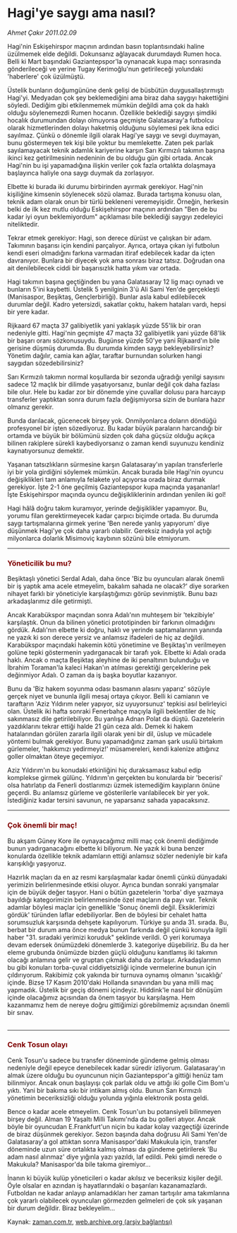 # Hagi'ye saygı ama nasıl?

*Ahmet Çakır 2011.02.09*

<td class="columnist-detail">
<p>Hagi'nin Eskişehirspor maçının ardından basın toplantısındaki haline üzülmemek elde değildi. Dokunsanız ağlayacak durumdaydı Rumen hoca. Belli ki Mart başındaki Gaziantepspor'la oynanacak kupa maçı sonrasında gönderileceği ve yerine Tugay Kerimoğlu'nun getirileceği yolundaki 'haberlere' çok üzülmüştü.</p>
<p>
<div id="haberMetinDiv">
<p>Üstelik bunların doğumgününe denk gelişi de büsbütün duygusallaştırmıştı Hagi'yi. Medyadan çok şey beklemediğini ama biraz daha saygıyı hakettiğini söyledi. Dediğim gibi etkilenmemek mümkün değildi ama çok da haklı olduğu söylenemezdi Rumen hocanın. Özellikle beklediği saygıyı şimdiki hocalık durumundan dolayı olmuyorsa geçmişte Galatasaray'a futbolcu olarak hizmetlerinden dolayı haketmiş olduğunu söylemesi pek ikna edici sayılmaz. Çünkü o dönemle ilgili olarak Hagi'ye saygı ve sevgi duymayan, bunu göstermeyen tek kişi bile yoktur bu memlekette. Zaten pek parlak sayılamayacak teknik adamlık kariyerine karşın Sarı Kırmızılı takımın başına ikinci kez getirilmesinin nedeninin de bu olduğu gün gibi ortada. Ancak Hagi'nin bu işi yapamadığına ilişkin veriler çok fazla ortalıkta dolaşmaya başlayınca haliyle ona saygı duymak da zorlaşıyor.
<p>Elbette ki burada iki durumu birbirinden ayırmak gerekiyor. Hagi'nin kişiliğine kimsenin söylenecek sözü olamaz. Burada tartışma konusu olan, teknik adam olarak onun bir türlü bekleneni veremeyişidir. Örneğin, herkesin belki de ilk kez mutlu olduğu Eskişehirspor maçının ardından "Ben de bu kadar iyi oyun beklemiyordum" açıklaması bile beklediği saygıyı zedeleyici niteliktedir.
<p>Tekrar etmek gerekiyor: Hagi, son derece dürüst ve çalışkan bir adam. Takımının başarısı için kendini parçalıyor. Ayrıca, ortaya çıkan iyi futbolun kendi eseri olmadığını farkına varmadan itiraf edebilecek kadar da içten davranıyor. Bunlara bir diyecek yok ama sonrası biraz tatsız. Doğrudan ona ait denilebilecek ciddi bir başarısızlık hatta yıkım var ortada.
<p>Hagi takımın başına geçtiğinden bu yana Galatasaray 12 lig maçı oynadı ve bunların 5'ini kaybetti. Üstelik 5 yenilginin 3'ü Ali Sami Yen'de gerçekleşti (Manisaspor, Beşiktaş, Gençlerbirliği). Bunlar asla kabul edilebilecek durumlar değil. Kadro yetersizdi, sakatlar çoktu, hakem hataları vardı, hepsi bir yere kadar.
<p>Rijkaard 67 maçta 37 galibiyetlik yani yaklaşık yüzde 55'lik bir oran nedeniyle gitti. Hagi'nin geçmişte 47 maçta 32 galibiyetlik yani yüzde 68'lik bir başarı oranı sözkonusuydu. Bugünse yüzde 50'ye yani Rijkaard'ın bile gerisine düşmüş durumda. Bu durumda kimden saygı bekleyebilirsiniz? Yönetim dağılır, camia kan ağlar, taraftar burnundan solurken hangi saygıdan sözedebilirsiniz?
<p>Sarı Kırmızılı takımın normal koşullarda bir sezonda uğradığı yenilgi sayısını sadece 12 maçlık bir dilimde yaşatıyorsanız, bunlar değil çok daha fazlası bile olur. Hele bu kadar zor bir dönemde yine çuvallar dolusu para harcayıp transferler yaptıktan sonra durum fazla değişmiyorsa sizin de bunlara hazır olmanız gerekir.
<p>Bunda darılacak, gücenecek birşey yok. Onmilyonlarca doların döndüğü profesyonel bir işten sözediyoruz. Bu kadar büyük paraların harcandığı bir ortamda ve büyük bir bölümünü sizden çok daha güçsüz olduğu açıkça bilinen rakiplere sürekli kaybediyorsanız o zaman kendi suyunuzu kendiniz kaynatıyorsunuz demektir.
<p>Yaşanan tatsızlıkların sürmesine karşın Galatasaray'ın yapılan transferlerle iyi bir yola girdiğini söylemek mümkün. Ancak burada bile Hagi'nin oyuncu değişiklikleri tam anlamıyla felakete yol açıyorsa orada biraz durmak gerekiyor. İşte 2-1 öne geçilmiş Gaziantepspor kupa maçında yaşananlar! İşte Eskişehirspor maçında oyuncu değişikliklerinin ardından yenilen iki gol!
<p>Hagi hâlâ doğru takım kuramıyor, yerinde değişiklikler yapamıyor. Bu, yorumu filan gerektirmeyecek kadar çarpıcı biçimde ortada. Bu durumda saygı tartışmalarına girmek yerine 'Ben nerede yanlış yapıyorum' diye düşünmek Hagi'ye çok daha yararlı olabilir. Gereksiz inadıyla yol açtığı milyonlarca dolarlık Misimoviç kaybının sözünü bile etmiyorum.
<p>
<hr/>
<h3><font color="#800000">Yöneticilik bu mu?
</font></h3>
<p>Beşiktaşlı yönetici Serdal Adalı, daha önce 'Biz bu oyuncuları alarak önemli bir iş yaptık ama acele etmeyelim, bakalım sahada ne olacak?' diye sorarken nihayet farklı bir yöneticiyle karşılaştığımızı görüp sevinmiştik. Bunu bazı arkadaşlarımız dile getirmişti.
<p>Ancak Karabükspor maçından sonra Adalı'nın muhteşem bir 'tekzibiyle' karşılaştık. Onun da bilinen yönetici prototipinden bir farkının olmadığını gördük. Adalı'nın elbette ki doğru, haklı ve yerinde saptamalarının yanında ne yazık ki son derece yersiz ve anlamsız ifadeleri de hiç az değildi. Karabükspor maçındaki hakemin kötü yönetimine ve Beşiktaş'ın verilmeyen golüne tepki göstermenin yadırganacak bir tarafı yok. Elbette ki Adalı orada haklı. Ancak o maçta Beşiktaş aleyhine de iki penaltının bulunduğu ve İbrahim Toraman'la kaleci Hakan'ın atılması gerektiği gerçeklerine pek değinmiyor Adalı. O zaman da iş başka boyutlar kazanıyor.
<p>Bunu da 'Biz hakem soyunma odası basmanın alasını yaparız' sözüyle gerçek niyet ve bununla ilgili mesaj ortaya çıkıyor. Belli ki camianın ve taraftarın 'Aziz Yıldırım neler yapıyor, siz uyuyorsunuz' tepkisi asıl belirleyici olan. Üstelik iki hafta sonraki Fenerbahçe maçıyla ilgili beklentiler de hiç sakınmasız dile getirilebiliyor. Bu yanlışa Adnan Polat da düştü. Gazetelerin yazdıklarını tekrar ettiği halde 21 gün ceza aldı. Demek ki hakem hatalarından görülen zararla ilgili olarak yeni bir dil, üslup ve mücadele yöntemi bulmak gerekiyor. Bunu yapamadığınız zaman şark usulü birtakım gürlemeler, 'hakkımızı yedirmeyiz!' müsamereleri, kendi kalenize attığınız goller olmaktan öteye geçemiyor.
<p>Aziz Yıldırım'ın bu konudaki etkinliğini hiç duraksamasız kabul edip komplekse girmek gülünç. Yıldırım'ın gerçekten bu konularda bir 'becerisi' olsa hatırlatıp da Fenerli dostlarımızı üzmek istemediğim kayıpların önüne geçerdi. Bu anlamsız gürleme ve gösterilerle varılabilecek bir yer yok. İstediğiniz kadar tersini savunun, ne yaparsanız sahada yapacaksınız.
<p>
<hr/>
<h3><font color="#800000">Çok önemli bir maç!
</font></h3>
<p>Bu akşam Güney Kore ile oynayacağımız milli maç çok önemli dediğimde bunun yadırganacağını elbette ki biliyorum. Ne yazık ki buna benzer konularda özellikle teknik adamların ettiği anlamsız sözler nedeniyle bir kafa karışıklığı yaşıyoruz.
<p>Hazırlık maçları da en az resmi karşılaşmalar kadar önemli çünkü dünyadaki yerimizin belirlenmesinde etkisi oluyor. Ayrıca bundan sonraki yarışmalar için de büyük değer taşıyor. Hani o bütün gazetelerin 'torba' diye yazmaya bayıldığı kategorimizin belirlenmesinde özel maçların da payı var. Teknik adamlar böylesi maçlar için genellikle 'Sonuç önemli değil. Eksiklerimizi gördük' türünden laflar edebiliyorlar. Ben de böylesi bir cehalet hatta sorumsuzluk karşısında dehşete kapılıyorum. Türkiye şu anda 31. sırada. Bu, berbat bir durum ama önce medya bunun farkında değil çünkü konuyla ilgili haber "31. sıradaki yerimizi koruduk" şeklinde verildi. O yeri korumaya devam edersek önümüzdeki dönemlerde 3. kategoriye düşebiliriz. Bu da her eleme grubunda önümüzde bizden güçlü olduğunu kanıtlamış iki takımın olacağı anlamına gelir ve gruptan çıkmak daha da zorlaşır. Arkadaşlarımın bu gibi konuları torba-çuval ciddiyetsizliği içinde vermelerine bunun için çıldırıyorum. Rakibimiz çok yakında bir turnuva oynamış olmanın 'sıcaklığı' içinde. Bizse 17 Kasım 2010'daki Hollanda sınavından bu yana milli maç yapmadık. Üstelik bir geçiş dönemi içindeyiz. Hiddink'le nasıl bir dönüşüm içinde olacağımız açısından da önem taşıyor bu karşılaşma. Hem kazanmamız hem de nereye doğru gittiğimizi görebilmemiz açısından önemli bir sınav.
<br/>
 <hr/>
<h3><font color="#800000">Cenk Tosun olayı
</font></h3>
<p>Cenk Tosun'u sadece bu transfer döneminde gündeme gelmiş olması nedeniyle değil epeyce denebilecek kadar süredir izliyorum. Galatasaray'ın almak üzere olduğu bu oyuncunun niçin Gaziantepspor'a gittiği henüz tam bilinmiyor. Ancak onun başlayışı çok parlak oldu ve attığı iki golle Cim Bom'u yıktı. Yani bir bakıma sıkı bir intikam almış oldu. Bunun Sarı Kırmızılı yönetimin beceriksizliği olduğu yolunda yığınla elektronik posta geldi.
<p>Bence o kadar acele etmeyelim. Cenk Tosun'un bu potansiyeli bilinmeyen birşey değil. Alman 19 Yaşaltı Milli Takımı'nda da bu golleri atıyor. Ancak böyle bir oyuncudan E.Frankfurt'un niçin bu kadar kolay vazgeçtiği üzerinde de biraz düşünmek gerekiyor. Sezon başında daha doğrusu Ali Sami Yen'de Galatasaray'a gol attıktan sonra Manisaspor'daki Makukula için, transfer döneminde uzun süre ortalıkta kalmış olması da gündeme getirilerek 'Bu adam nasıl alınmaz' diye yığınla yazı yazıldı, laf edildi. Peki şimdi nerede o Makukula? Manisaspor'da bile takıma giremiyor...
<p>İnanın ki büyük kulüp yöneticileri o kadar akılsız ve beceriksiz kişiler değil. Öyle olsalar en azından iş hayatlarındaki o başarıları kazanamazlardı. Futboldan ne kadar anlayıp anlamadıkları her zaman tartışılır ama takımlarına çok yararlı olabilecek oyuncuları görmezden gelmeleri de çok sık yaşanan bir durum değildir. Biraz bekleyelim...</p></p></p></p></p></p></p></p></p></p></p></p></p></p></p></p></p></p></p></p></div>
</p>
<a href="http://web.archive.org/web/20110213100948/mailto:a.cakir@zaman.com.tr">
</a></td>

Kaynak: [zaman.com.tr](http://zaman.com.tr/yazar.do?yazino=1090983), [web.archive.org (arşiv bağlantısı)](http://web.archive.org/web/20110213100948/http://www.zaman.com.tr:80/yazar.do?yazino=1090983)
